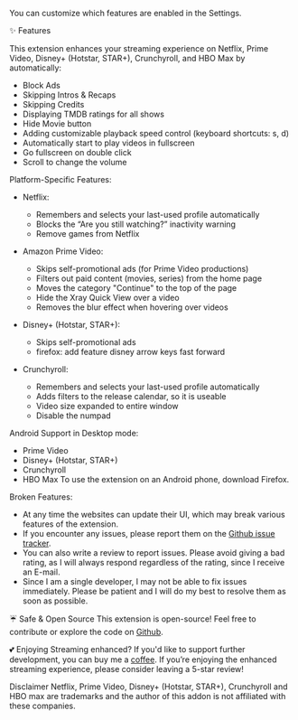 You can customize which features are enabled in the Settings.

✨ Features

This extension enhances your streaming experience on Netflix, Prime Video, Disney+ (Hotstar, STAR+), Crunchyroll, and HBO Max by automatically:

- Block Ads
- Skipping Intros & Recaps
- Skipping Credits
- Displaying TMDB ratings for all shows
- Hide Movie button
- Adding customizable playback speed control (keyboard shortcuts: s, d)
- Automatically start to play videos in fullscreen
- Go fullscreen on double click
- Scroll to change the volume

Platform-Specific Features:

- Netflix:
    - Remembers and selects your last-used profile automatically
    - Blocks the “Are you still watching?” inactivity warning
    - Remove games from Netflix

- Amazon Prime Video:
    - Skips self-promotional ads (for Prime Video productions)
    - Filters out paid content (movies, series) from the home page
    - Moves the category "Continue" to the top of the page
    - Hide the Xray Quick View over a video
    - Removes the blur effect when hovering over videos

- Disney+ (Hotstar, STAR+):
    - Skips self-promotional ads
    - firefox: add feature disney arrow keys fast forward

- Crunchyroll:
    - Remembers and selects your last-used profile automatically
    - Adds filters to the release calendar, so it is useable
    - Video size expanded to entire window
    - Disable the numpad

Android Support in Desktop mode:

- Prime Video
- Disney+ (Hotstar, STAR+)
- Crunchyroll
- HBO Max
  To use the extension on an Android phone, download Firefox.

Broken Features:

- At any time the websites can update their UI, which may break various features of the extension.
- If you encounter any issues, please report them on the [Github issue tracker](https://github.com/Dreamlinerm/Netflix-Prime-Auto-Skip/issues).
- You can also write a review to report issues. Please avoid giving a bad rating, as I will always respond regardless of the rating, since I receive an E-mail.
- Since I am a single developer, I may not be able to fix issues immediately. Please be patient and I will do my best to resolve them as soon as possible.

☔ Safe & Open Source
This extension is open-source! Feel free to contribute or explore the code on [Github](https://github.com/Dreamlinerm/Netflix-Prime-Auto-Skip).

💕 Enjoying Streaming enhanced?
If you'd like to support further development, you can buy me a [coffee](https://github.com/sponsors/Dreamlinerm).
If you’re enjoying the enhanced streaming experience, please consider leaving a 5-star review!

Disclaimer
Netflix, Prime Video, Disney+ (Hotstar, STAR+), Crunchyroll and HBO max are trademarks and the author of this addon is not affiliated with these companies.
